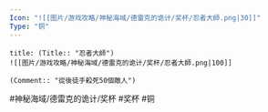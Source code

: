 ```yaml
---
Icon: "![[图片/游戏攻略/神秘海域/德雷克的诡计/奖杯/忍者大師.png|30]]"
Type: "铜"
---
```

```ad-common-bronze-trophy
title: (Title:: "忍者大師")
![[图片/游戏攻略/神秘海域/德雷克的诡计/奖杯/忍者大師.png|100]]

(Comment:: "從後徒手殺死50個敵人")
```

#神秘海域/德雷克的诡计/奖杯 #奖杯 #铜
